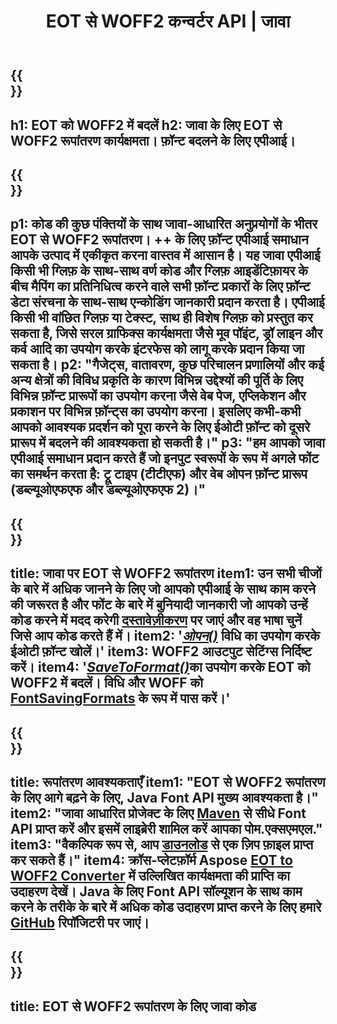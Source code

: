 ﻿---
translation: true
template: /_templates/conversion-child-java.md
title: EOT से WOFF2 कन्वर्टर API | जावा
description: विंडोज और लिनक्स पर जावा एपीआई का उपयोग करके ईओटी को WOFF2 में बदलें। इस मूल ईओटी को अपने स्वयं के समाधान में WOFF2 फ़ॉन्ट रूपांतरण कार्यक्षमता में एकीकृत करें।
keywords: eot to woff2 java api, eot2woff2 java solution, eot to woff2 java
url: /java/conversion/eot-to-woff2/
family: font
platformtag: java
feature: conversion
informat: EOT
outformat: WOFF2
faq: faqchild
otherformats: TTF WOFF
---

{{<section banner>}}
---
h1: EOT को WOFF2 में बदलें
h2: जावा के लिए EOT से WOFF2 रूपांतरण कार्यक्षमता। फ़ॉन्ट बदलने के लिए एपीआई।
---

{{<section overview>}}
---
p1: कोड की कुछ पंक्तियों के साथ जावा-आधारित अनुप्रयोगों के भीतर EOT से WOFF2 रूपांतरण। ++ के लिए फ़ॉन्ट एपीआई समाधान आपके उत्पाद में एकीकृत करना वास्तव में आसान है। यह जावा एपीआई किसी भी ग्लिफ़ के साथ-साथ वर्ण कोड और ग्लिफ़ आइडेंटिफ़ायर के बीच मैपिंग का प्रतिनिधित्व करने वाले सभी फ़ॉन्ट प्रकारों के लिए फ़ॉन्ट डेटा संरचना के साथ-साथ एन्कोडिंग जानकारी प्रदान करता है। एपीआई किसी भी वांछित ग्लिफ़ या टेक्स्ट, साथ ही विशेष ग्लिफ़ को प्रस्तुत कर सकता है, जिसे सरल ग्राफिक्स कार्यक्षमता जैसे मूव पॉइंट, ड्रॉ लाइन और कर्व आदि का उपयोग करके इंटरफेस को लागू करके प्रदान किया जा सकता है।
p2: "गैजेट्स, वातावरण, कुछ परिचालन प्रणालियों और कई अन्य क्षेत्रों की विविध प्रकृति के कारण विभिन्न उद्देश्यों की पूर्ति के लिए विभिन्न फ़ॉन्ट प्रारूपों का उपयोग करना जैसे वेब पेज, एप्लिकेशन और प्रकाशन पर विभिन्न फ़ॉन्ट्स का उपयोग करना। इसलिए कभी-कभी आपको आवश्यक प्रदर्शन को पूरा करने के लिए ईओटी फ़ॉन्ट को दूसरे प्रारूप में बदलने की आवश्यकता हो सकती है।"
p3: "हम आपको जावा एपीआई समाधान प्रदान करते हैं जो इनपुट स्वरूपों के रूप में अगले फोंट का समर्थन करता है: ट्रू टाइप (टीटीएफ) और वेब ओपन फ़ॉन्ट प्रारूप (डब्ल्यूओएफएफ और डब्ल्यूओएफएफ 2)।"
---

{{<section feature1>}}
---
title: जावा पर EOT से WOFF2 रूपांतरण
item1: उन सभी चीजों के बारे में अधिक जानने के लिए जो आपको एपीआई के साथ काम करने की जरूरत है और फोंट के बारे में बुनियादी जानकारी जो आपको उन्हें कोड करने में मदद करेगी [दस्तावेज़ीकरण](https://docs.aspose.com/font/) पर जाएं और वह भाषा चुनें जिसे आप कोड करते हैं में।
item2: '[*ओपन()*](https://reference.aspose.com/font/java/com.aspose.font/Font#open-com.aspose.font.FontDefinition-) विधि का उपयोग करके ईओटी फ़ॉन्ट खोलें।'
item3: WOFF2 आउटपुट सेटिंग्स निर्दिष्ट करें।
item4: '[*SaveToFormat()*](https://reference.aspose.com/font/java/com.aspose.font/Font#saveToFormat-java.io.OutputStream-com.aspose.font.FontSavingFormats-)का उपयोग करके EOT को WOFF2 में बदलें। विधि और WOFF को [FontSavingFormats](https://reference.aspose.com/font/java/com.aspose.font/FontSavingFormats) के रूप में पास करें।'
---

{{<section feature2>}}
---
title: रूपांतरण आवश्यकताएँ
item1: "EOT से WOFF2 रूपांतरण के लिए आगे बढ़ने के लिए, Java Font API मुख्य आवश्यकता है।"
item2: "जावा आधारित प्रोजेक्ट के लिए [Maven](https://repository.aspose.com/webapp/#/artifacts/browse/tree/General/repo/com/aspose/aspose-font) से सीधे Font API प्राप्त करें और इसमें लाइब्रेरी शामिल करें आपका पोम.एक्सएमएल."
item3: "वैकल्पिक रूप से, आप [डाउनलोड](https://releases.aspose.com/font/java/) से एक ज़िप फ़ाइल प्राप्त कर सकते हैं।"
item4: क्रॉस-प्लेटफ़ॉर्म Aspose [EOT to WOFF2 Converter](https://products.aspose.app/font/conversion/eot-to-woff2) में उल्लिखित कार्यक्षमता की प्राप्ति का उदाहरण देखें। Java के लिए Font API सॉल्यूशन के साथ काम करने के तरीके के बारे में अधिक कोड उदाहरण प्राप्त करने के लिए हमारे [GitHub](https://github.com/aspose-font/Aspose.Font-Documentation/tree/master/java-examples) रिपॉजिटरी पर जाएं।
---

{{<section codeexample>}}
---
title: EOT से WOFF2 रूपांतरण के लिए जावा कोड
---
